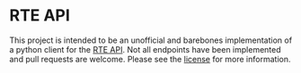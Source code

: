 # RTE API
This project is intended to be an unofficial and barebones implementation of a python client for the [RTE API](https://data.rte-france.com/). Not
all endpoints have been implemented and pull requests are welcome. Please see the [license](License.txt) for more information.